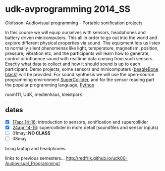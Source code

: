 udk-avprogramming 2014_SS
=========================

Olofsson: Audiovisual programming - Portable sonification projects

In this course we will equip ourselves with sensors, headphones and battery driven minicomputers. This all in order to go out into the world and explore different physical properties via sound. The equipment lets us listen to normally silent phenomenas like light, temperature, magnetism, position, pressure, vibration etc, and the participants will learn how to generate, control or influence sound with realtime data coming from such sensors.
Exactly what data to collect and how it should sound is up to each participant. Demo projects, some sensors and minicomputers ([beagleBone black](http://beagleboard.org/Products/BeagleBone%20Black)) will be provided. For sound synthesis we will use the open-source programming environment [SuperCollider](http://supercollider.github.io), and for the sensor reading part the popular programming language, [Python](https://www.python.org).

room111, UdK, medienhaus, kleistpark

dates
-----
- [x] [17apr 14-16](https://github.com/redFrik/udk11-Portable_sonification_projects/tree/master/udk140417): introduction to sensors, sonification and supercollider
- [x] [24apr 14-16](https://github.com/redFrik/udk11-Portable_sonification_projects/tree/master/udk140424): supercollider in more detail (soundfiles and sensor inputs)
- [ ] 01may: **NO CLASS**
- [ ] 08may

bring laptop and headphones.


links to previous semesters... <http://redfrik.github.io/udk00-Audiovisual_Programming/>
